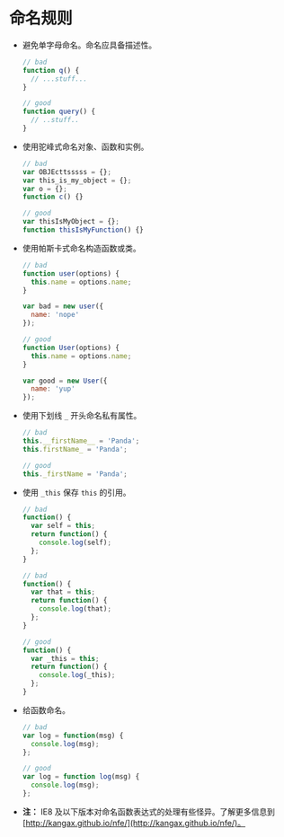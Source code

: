 # 命名规则

- 避免单字母命名。命名应具备描述性。

  ```javascript
  // bad
  function q() {
    // ...stuff...
  }

  // good
  function query() {
    // ..stuff..
  }
  ```

- 使用驼峰式命名对象、函数和实例。

  ```javascript
  // bad
  var OBJEcttsssss = {};
  var this_is_my_object = {};
  var o = {};
  function c() {}

  // good
  var thisIsMyObject = {};
  function thisIsMyFunction() {}
  ```

- 使用帕斯卡式命名构造函数或类。

  ```javascript
  // bad
  function user(options) {
    this.name = options.name;
  }

  var bad = new user({
    name: 'nope'
  });

  // good
  function User(options) {
    this.name = options.name;
  }

  var good = new User({
    name: 'yup'
  });
  ```

- 使用下划线 `_` 开头命名私有属性。

  ```javascript
  // bad
  this.__firstName__ = 'Panda';
  this.firstName_ = 'Panda';

  // good
  this._firstName = 'Panda';
  ```

- 使用 `_this` 保存 `this` 的引用。

  ```javascript
  // bad
  function() {
    var self = this;
    return function() {
      console.log(self);
    };
  }

  // bad
  function() {
    var that = this;
    return function() {
      console.log(that);
    };
  }

  // good
  function() {
    var _this = this;
    return function() {
      console.log(_this);
    };
  }
  ```

- 给函数命名。

  ```javascript
  // bad
  var log = function(msg) {
    console.log(msg);
  };

  // good
  var log = function log(msg) {
    console.log(msg);
  };
  ```

- **注：** IE8 及以下版本对命名函数表达式的处理有些怪异。了解更多信息到 [http://kangax.github.io/nfe/](http://kangax.github.io/nfe/)。
